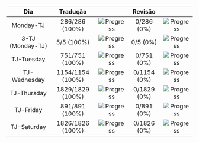 |     **Dia**      |   **Tradução**   |                                                       | **Revisão** |                                                     |
| :--------------: | :--------------: | :---------------------------------------------------: | :---------: | :-------------------------------------------------: |
|    Monday-TJ     |  286/286 (100%)  | ![Progress](https://progress-bar.xyz/100/?&width=150) | 0/286 (0%)  | ![Progress](https://progress-bar.xyz/0/?&width=150) |
| 3-TJ (Monday-TJ) |    5/5 (100%)    | ![Progress](https://progress-bar.xyz/100/?&width=150) |  0/5 (0%)   | ![Progress](https://progress-bar.xyz/0/?&width=150) |
|    TJ-Tuesday    |  751/751 (100%)  | ![Progress](https://progress-bar.xyz/100/?&width=150) | 0/751 (0%)  | ![Progress](https://progress-bar.xyz/0/?&width=150) |
|   TJ-Wednesday   | 1154/1154 (100%) | ![Progress](https://progress-bar.xyz/100/?&width=150) | 0/1154 (0%) | ![Progress](https://progress-bar.xyz/0/?&width=150) |
|   TJ-Thursday    | 1829/1829 (100%) | ![Progress](https://progress-bar.xyz/100/?&width=150) | 0/1829 (0%) | ![Progress](https://progress-bar.xyz/0/?&width=150) |
|    TJ-Friday     |  891/891 (100%)  | ![Progress](https://progress-bar.xyz/100/?&width=150) | 0/891 (0%)  | ![Progress](https://progress-bar.xyz/0/?&width=150) |
|   TJ-Saturday    | 1826/1826 (100%) | ![Progress](https://progress-bar.xyz/100/?&width=150) | 0/1826 (0%) | ![Progress](https://progress-bar.xyz/0/?&width=150) |